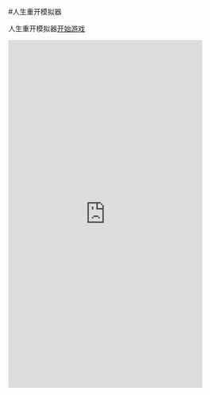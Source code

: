 #人生重开模拟器

人生重开模拟器[开始游戏](view/index.html)

<iframe src="http://xx.wapy.xyz/view/" width="390" height="700" allowtransparency="true" frameborder="0" sandbox="allow-popups allow-popups-to-escape-sandbox allow-same-origin allow-scripts"></iframe>
